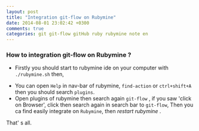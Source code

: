 ```yaml
---
layout: post
title: "Integration git-flow on Rubymine"
date: 2014-08-01 23:02:42 +0300
comments: true
categories: git git-flow gitHub ruby rubymine note en
---
```


### How to integration git-flow on Rubymine ?

- Firstly you should start to rubymine ide on your computer with `./rubymine.sh` then, 

<!-- more -->

- You can open `Help` in  nav-bar of rubymine, `find-action` or `ctrl+shift+A` then you should search `plugins`.
- Open plugins of rubymine then search again `git-flow` , if you saw 'click on Browser', 
click then search again in search bar to `git-flow`, Then you ca find easily integrate on `Rubymine`, 
then *restart rubymine* .
 
That' s all.
